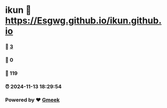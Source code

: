 # ikun :link: https://Esgwg.github.io/ikun.github.io 
### :page_facing_up: [3](https://Esgwg.github.io/ikun.github.io/tag.html) 
### :speech_balloon: 0 
### :hibiscus: 119 
### :alarm_clock: 2024-11-13 18:29:54 
### Powered by :heart: [Gmeek](https://github.com/Meekdai/Gmeek)
